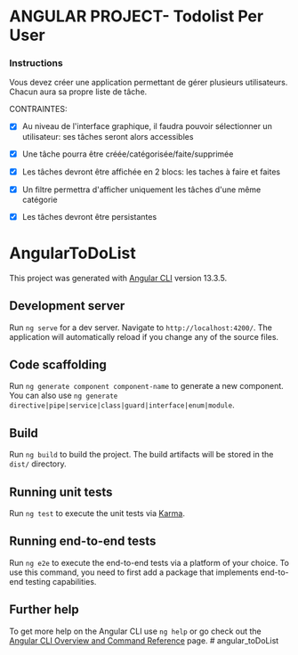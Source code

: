 # ANGULAR PROJECT- Todolist Per User

### Instructions
Vous devez créer une application permettant de gérer plusieurs utilisateurs.
Chacun aura sa propre liste de tâche.


CONTRAINTES:
- [x] Au niveau de l'interface graphique, il faudra pouvoir sélectionner un utilisateur: ses tâches seront alors accessibles
- [x] Une tâche pourra être créée/catégorisée/faite/supprimée
- [x] Les tâches devront être affichée en 2 blocs: les taches à faire et faites
- [x] Un filtre permettra d'afficher uniquement les tâches d'une même catégorie
- [x] Les tâches devront être persistantes


# AngularToDoList

This project was generated with [Angular CLI](https://github.com/angular/angular-cli) version 13.3.5.

## Development server

Run `ng serve` for a dev server. Navigate to `http://localhost:4200/`. The application will automatically reload if you change any of the source files.

## Code scaffolding

Run `ng generate component component-name` to generate a new component. You can also use `ng generate directive|pipe|service|class|guard|interface|enum|module`.

## Build

Run `ng build` to build the project. The build artifacts will be stored in the `dist/` directory.

## Running unit tests

Run `ng test` to execute the unit tests via [Karma](https://karma-runner.github.io).

## Running end-to-end tests

Run `ng e2e` to execute the end-to-end tests via a platform of your choice. To use this command, you need to first add a package that implements end-to-end testing capabilities.

## Further help

To get more help on the Angular CLI use `ng help` or go check out the [Angular CLI Overview and Command Reference](https://angular.io/cli) page.
#   a n g u l a r _ t o D o L i s t 
 
 
